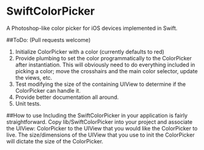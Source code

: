 SwiftColorPicker
================

A Photoshop-like color picker for iOS devices implemented in Swift.

##ToDo:
(Pull requests welcome)

1. Initialize ColorPicker with a color (currently defaults to red)
2. Provide plumbing to set the color programmatically to the ColorPicker after instantiation. This will obviously need to do everything included in picking a color; move the crosshairs and the main color selector, update the views, etc.
3. Test modifying the size of the containing UIView to determine if the ColorPicker can handle it.
3. Provide better documentation all around.
4. Unit tests.

##How to use
Including the SwiftColorPicker in your application is fairly straightforward. Copy lib/SwiftColorPicker into your project and associate the UIView: ColorPicker to the UIView that you would like the ColorPicker to live. The size/dimensions of the UIView that you use to init the ColorPicker will dictate the size of the ColorPicker.
